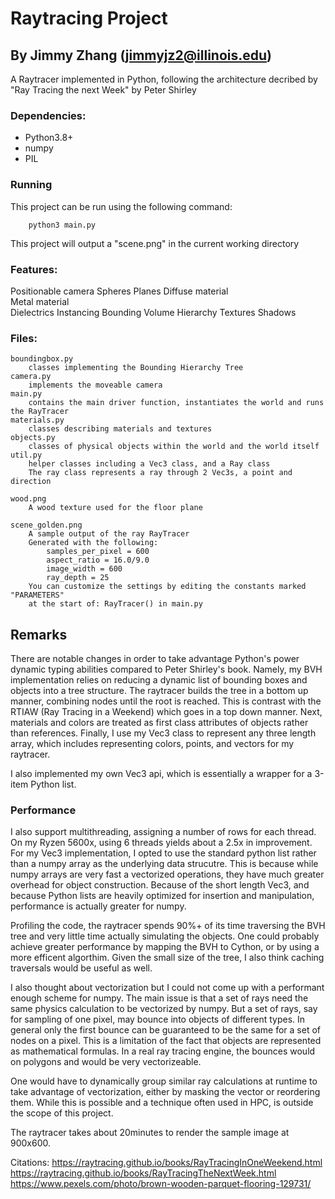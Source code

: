 # Raytracing Project
## By Jimmy Zhang (jimmyjz2@illinois.edu)
A Raytracer implemented in Python, following the architecture decribed by "Ray Tracing the next Week" by Peter Shirley

### Dependencies:
- Python3.8+
- numpy 
- PIL
    
### Running
This project can be run using the following command:
```
    python3 main.py
```

This project will output a "scene.png" in the current working directory

### Features:
Positionable camera	
Spheres
Planes
Diffuse material	
Metal material		
Dielectrics	
Instancing
Bounding Volume Hierarchy
Textures
Shadows
    

### Files:
    boundingbox.py 
        classes implementing the Bounding Hierarchy Tree
    camera.py
        implements the moveable camera
    main.py
        contains the main driver function, instantiates the world and runs the RayTracer
    materials.py
        classes describing materials and textures
    objects.py
        classes of physical objects within the world and the world itself
    util.py
        helper classes including a Vec3 class, and a Ray class
        The ray class represents a ray through 2 Vec3s, a point and direction

    wood.png
        A wood texture used for the floor plane

    scene_golden.png
        A sample output of the ray RayTracer
        Generated with the following:
            samples_per_pixel = 600
            aspect_ratio = 16.0/9.0
            image_width = 600
            ray_depth = 25
        You can customize the settings by editing the constants marked "PARAMETERS"
        at the start of: RayTracer() in main.py

## Remarks
There are notable changes in order to take advantage Python's power dynamic typing abilities compared to Peter Shirley's book. 
Namely, my BVH implementation relies on reducing a dynamic list of bounding boxes and objects into a tree structure. The raytracer builds the tree in a bottom up manner, combining nodes until the root is reached. This is contrast with the RTIAW (Ray Tracing in a Weekend) which goes in a top down manner.  Next, materials and colors are treated as first class attributes of objects rather than references. 
Finally, I use my Vec3 class to represent any three length array, which includes representing colors, points, and vectors for my raytracer.

I also implemented my own Vec3 api, which is essentially a wrapper for a 3-item Python list.

### Performance
I also support multithreading, assigning a number of rows for each thread. On my Ryzen 5600x, using 6 threads yields about a 2.5x in improvement. For my Vec3 implementation, I opted to use the standard python list rather than a numpy array as the underlying data strucutre. This is because while numpy arrays are very fast a vectorized operations, they have much greater overhead for object construction. Because of the short length Vec3, and because Python lists are heavily optimized for insertion and manipulation, performance is actually greater for numpy.

Profiling the code, the raytracer spends 90%+ of its time traversing the BVH tree and very little time actually simulating the objects. One could probably achieve greater performance by mapping the BVH to Cython, or by using a more efficent algorthim. Given the small size of the tree, I also think caching traversals would be useful as well.

I also thought about vectorization but I could not come up with a performant enough scheme for numpy. The main issue is that a set of rays need the same physics calculation to be vectorized by numpy. But a set of rays, say for sampling of one pixel, may bounce into objects of different types. In general only the first bounce can be guaranteed to be the same for a set of nodes on a pixel. 
This is a limitation of the fact that objects are represented as mathematical formulas. In a real ray tracing engine, the bounces would on polygons and would be very vectorizeable.

One would have to dynamically group similar ray calculations at runtime to take advantage of vectorization, either by masking the vector or reordering them. While this is possible and a technique often used in HPC, is outside the scope of this project. 

The raytracer takes about 20minutes to render the sample image at 900x600. 

Citations:
https://raytracing.github.io/books/RayTracingInOneWeekend.html
https://raytracing.github.io/books/RayTracingTheNextWeek.html
https://www.pexels.com/photo/brown-wooden-parquet-flooring-129731/
